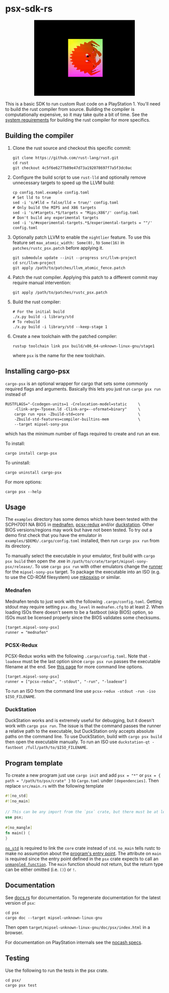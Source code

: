 # psx-sdk-rs

<p align="center">
    <img width="320" height="240" src="demo.gif">
</p>

This is a basic SDK to run custom Rust code on a PlayStation 1. You'll need to
build the rust compiler from source. Building the compiler is computationally
expensive, so it may take quite a bit of time. See the [system requirements](https://rustc-dev-guide.rust-lang.org/getting-started.html#system-requirements)
for building the rust compiler for more specifics.

## Building the compiler

1. Clone the rust source and checkout this specific commit:

    ```
    git clone https://github.com/rust-lang/rust.git
    cd rust
    git checkout 4c5f6e6277b89e47d73a192078697f7a5f3dc0ac
    ```

2. Configure the build script to use `rust-lld` and optionally remove unnecessary targets to speed up the LLVM build:

    ```
    cp config.toml.example config.toml
    # Set lld to true
    sed -i 's/#lld = false/lld = true/' config.toml
    # Only build the MIPS and X86 targets
    sed -i 's/#targets.*$/targets = "Mips;X86"/' config.toml
    # Don't build any experimental targets
    sed -i 's/#experimental-targets.*$/experimental-targets = ""/' config.toml
    ```

3. Optionally patch LLVM to enable the `nightlier` feature. To use this feature set `max_atomic_width: Some(0),` to `Some(16)` in `patches/rustc_psx.patch` before applying it.

    ```
    git submodule update --init --progress src/llvm-project
    cd src/llvm-project
    git apply /path/to/patches/llvm_atomic_fence.patch
    ```


4. Patch the rust compiler. Applying this patch to a different commit may require manual intervention:

    ```
    git apply /path/to/patches/rustc_psx.patch
    ```


5. Build the rust compiler:

    ```
    # For the initial build
    ./x.py build -i library/std
    # To rebuild
    ./x.py build -i library/std --keep-stage 1
    ```

6. Create a new toolchain with the patched compiler:

    ```
    rustup toolchain link psx build/x86_64-unknown-linux-gnu/stage1
    ```

    where `psx` is the name for the new toolchain.

## Installing cargo-psx

`cargo-psx` is an optional wrapper for cargo that sets some commonly required
flags and arguments. Basically this lets you just run `cargo psx run` instead of

```
RUSTFLAGS="-Ccodegen-units=1 -Crelocation-model=static     \
    -Clink-arg=-Tpsexe.ld -Clink-arg=--oformat=binary"     \
    cargo run +psx -Zbuild-std=core                        \
    -Zbuild-std-features=compiler-builtins-mem             \
    --target mipsel-sony-psx
```

which has the minimum number of flags required to create and run an exe.

To install:

```
cargo install cargo-psx
```

To uninstall:

```
cargo uninstall cargo-psx
```

For more options:

```
cargo psx --help
```
    
## Usage

The `examples` directory has some demos which have been tested with the SCPH7001
NA BIOS in [mednafen](https://mednafen.github.io/),
[pcsx-redux](https://github.com/grumpycoders/pcsx-redux) and/or
[duckstation](https://github.com/stenzek/duckstation). Other BIOS
versions/regions may work but have not been tested. To try out a demo first
check that you have the emulator in `examples/$DEMO/.cargo/config.toml`
installed, then run `cargo psx run` from its directory.

To manually select the executable in your emulator, first build with `cargo psx
build` then open the .exe in `/path/to/crate/target/mipsel-sony-psx/release/`.
To use `cargo psx run` with other emulators change the
[runner](https://doc.rust-lang.org/cargo/reference/config.html#target) for the
`mipsel-sony-psx` target. To package the executable into an ISO (e.g. to use the
CD-ROM filesystem) use [mkpsxiso](https://github.com/Lameguy64/mkpsxiso) or
similar.

### Mednafen

Mednafen tends to just work with the following `.cargo/config.toml`. Getting
stdout may require setting `psx.dbg_level` in `mednafen.cfg` to at least 2. When
loading ISOs there doesn't seem to be a fastboot (skip BIOS) option, so ISOs
must be licensed properly since the BIOS validates some checksums.

```
[target.mipsel-sony-psx]
runner = "mednafen"
```

### PCSX-Redux

PCSX-Redux works with the following `.cargo/config.toml`. Note that `-loadexe`
must be the last option since `cargo psx run` passes the executable filename at
the end. See [this page](https://pcsx-redux.consoledev.net/cli_flags/) for more
command line options.

```
[target.mipsel-sony-psx]
runner = ["pcsx-redux", "-stdout", "-run", "-loadexe"]
```

To run an ISO from the command line use `pcsx-redux -stdout -run -iso $ISO_FILENAME`.

### DuckStation

DuckStation works and is extremely useful for debugging, but it doesn't work
with `cargo psx run`. The issue is that the command passes the runner a relative
path to the executable, but DuckStation only accepts absolute paths on the
command line. To use DuckStation, build with `cargo psx build` then open the
executable manually. To run an ISO use `duckstation-qt -fastboot /full/path/to/$ISO_FILENAME`.

## Program template

To create a new program just use `cargo init` and add `psx = "*"` or
`psx = { path = "/path/to/psx/crate" }` to `Cargo.toml` under `[dependencies]`.
Then replace `src/main.rs` with the following template

```rust
#![no_std]
#![no_main]

// This can be any import from the `psx` crate, but there must be at least one.
use psx;

#[no_mangle]
fn main() {
}
```

[`no_std`](https://docs.rust-embedded.org/embedonomicon/smallest-no-std.html#what-does-no_std-mean)
is required to link the `core` crate instead of `std`. `no_main` tells rustc to
make no assumption about the [program's entry point](https://docs.rust-embedded.org/embedonomicon/smallest-no-std.html#the-code).
The attribute on `main` is required since the entry point defined in the `psx`
crate expects to call an [`unmangled function`](https://docs.rust-embedded.org/book/interoperability/rust-with-c.html#no_mangle).
The `main` function should not return, but the return type can be either omitted
(i.e. `()`) or `!`.

## Documentation

See [docs.rs](https://docs.rs/psx/latest/psx/) for documentation. To regenerate documentation for the latest version of `psx`:

```
cd psx
cargo doc --target mipsel-unknown-linux-gnu
```

Then open `target/mipsel-unknown-linux-gnu/doc/psx/index.html` in a browser.

For documentation on PlayStation internals see the
[nocash specs](https://psx-spx.consoledev.net/).

## Testing

Use the following to run the tests in the psx crate.

```
cd psx/
cargo psx test
```
